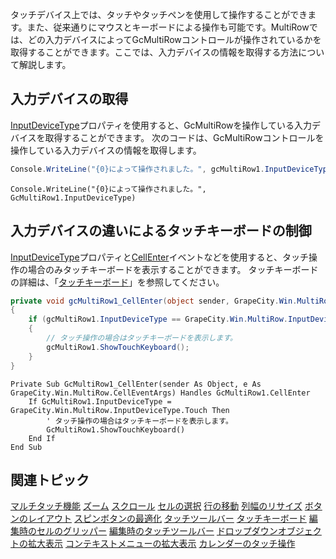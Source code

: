 タッチデバイス上では、タッチやタッチペンを使用して操作することができます。また、従来通りにマウスとキーボードによる操作も可能です。MultiRowでは、どの入力デバイスによってGcMultiRowコントロールが操作されているかを取得することができます。ここでは、入力デバイスの情報を取得する方法について解説します。

## 入力デバイスの取得

[InputDeviceType](gcdocsite__documentlink?toc-item-id=1cac64e2-389f-4919-b928-d854066ab5f7)プロパティを使用すると、GcMultiRowを操作している入力デバイスを取得することができます。
次のコードは、GcMultiRowコントロールを操作している入力デバイスの情報を取得します。

```csharp
Console.WriteLine("{0}によって操作されました。", gcMultiRow1.InputDeviceType);
```

```vbnet
Console.WriteLine("{0}によって操作されました。", GcMultiRow1.InputDeviceType)
```

## 入力デバイスの違いによるタッチキーボードの制御

[InputDeviceType](gcdocsite__documentlink?toc-item-id=1cac64e2-389f-4919-b928-d854066ab5f7)プロパティと[CellEnter](gcdocsite__documentlink?toc-item-id=107331ca-8ca6-40b7-b137-de429a351d12)イベントなどを使用すると、タッチ操作の場合のみタッチキーボードを表示することができます。
タッチキーボードの詳細は、「[タッチキーボード](gcdocsite__documentlink?toc-item-id=40c6cfe4-2a32-4b0d-b324-190baada4fd5)」を参照してください。
```csharp
private void gcMultiRow1_CellEnter(object sender, GrapeCity.Win.MultiRow.CellEventArgs e)
{
    if (gcMultiRow1.InputDeviceType == GrapeCity.Win.MultiRow.InputDeviceType.Touch)
    {
        // タッチ操作の場合はタッチキーボードを表示します。
        gcMultiRow1.ShowTouchKeyboard();
    }
}
```

```vbnet
Private Sub GcMultiRow1_CellEnter(sender As Object, e As GrapeCity.Win.MultiRow.CellEventArgs) Handles GcMultiRow1.CellEnter
    If GcMultiRow1.InputDeviceType = GrapeCity.Win.MultiRow.InputDeviceType.Touch Then
        ' タッチ操作の場合はタッチキーボードを表示します。
        GcMultiRow1.ShowTouchKeyboard()
    End If
End Sub
```

## 関連トピック

[マルチタッチ機能](gcdocsite__documentlink?toc-item-id=6f14841d-d18f-4c9f-bb6e-b121383ff61a)
[ズーム](gcdocsite__documentlink?toc-item-id=66e3a3e4-25fc-493b-b2bc-f6f950b2a74d)
[スクロール](gcdocsite__documentlink?toc-item-id=bc53c7fe-0015-4be3-a32b-d6bf8adfdf0d)
[セルの選択](gcdocsite__documentlink?toc-item-id=f75a40ca-03e1-4f54-b8cc-3c9191aa7cba)
[行の移動](gcdocsite__documentlink?toc-item-id=d92b0422-8a99-4b70-9b34-411b25b6e201)
[列幅のリサイズ](gcdocsite__documentlink?toc-item-id=db31ae9a-3199-441b-b84e-92537fb04ffb)
[ボタンのレイアウト](gcdocsite__documentlink?toc-item-id=56f3c9bd-ad53-4b5a-8888-11d7580b14e9)
[スピンボタンの最適化](gcdocsite__documentlink?toc-item-id=f6161938-3039-43bd-8ee6-b4f969398cca)
[タッチツールバー](gcdocsite__documentlink?toc-item-id=91965262-c7b9-415a-99a9-dd837895b4a5)
[タッチキーボード](gcdocsite__documentlink?toc-item-id=40c6cfe4-2a32-4b0d-b324-190baada4fd5)
[編集時のセルのグリッパー](gcdocsite__documentlink?toc-item-id=ac79921a-f292-49ed-be13-6bfd59d1bb01)
[編集時のタッチツールバー](gcdocsite__documentlink?toc-item-id=3f726fb0-d13e-424b-90ad-3947a359d128)
[ドロップダウンオブジェクトの拡大表示](gcdocsite__documentlink?toc-item-id=b6d3776b-2453-44a0-ac03-05890abaf11e)
[コンテキストメニューの拡大表示](gcdocsite__documentlink?toc-item-id=b546d7e2-e4ad-4d9d-9625-c8f998aaf6a2)
[カレンダーのタッチ操作](gcdocsite__documentlink?toc-item-id=fc2933e8-158d-4b3e-b953-501c933fbdc8)